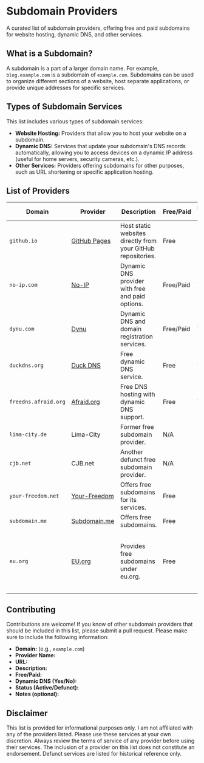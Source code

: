 # Subdomain Providers

A curated list of subdomain providers, offering free and paid subdomains for website hosting, dynamic DNS, and other services.

## What is a Subdomain?

A subdomain is a part of a larger domain name. For example, `blog.example.com` is a subdomain of `example.com`.  Subdomains can be used to organize different sections of a website, host separate applications, or provide unique addresses for specific services.

## Types of Subdomain Services

This list includes various types of subdomain services:

* **Website Hosting:** Providers that allow you to host your website on a subdomain.
* **Dynamic DNS:** Services that update your subdomain's DNS records automatically, allowing you to access devices on a dynamic IP address (useful for home servers, security cameras, etc.).
* **Other Services:**  Providers offering subdomains for other purposes, such as URL shortening or specific application hosting.

## List of Providers

| Domain | Provider | Description | Free/Paid | Dynamic DNS | Status | Notes |
|---|---|---|---|---|---|---|
| `github.io` | [GitHub Pages](https://pages.github.com/) | Host static websites directly from your GitHub repositories. | Free | No | Active | Great for personal projects and documentation. |
| `no-ip.com` | [No-IP](https://www.noip.com/) | Dynamic DNS provider with free and paid options. | Free/Paid | Yes | Active | Popular and reliable service. |
| `dynu.com` | [Dynu](https://www.dynu.com/) | Dynamic DNS and domain registration services. | Free/Paid | Yes | Active | Offers a variety of features. |
| `duckdns.org` | [Duck DNS](https://www.duckdns.org/) | Free dynamic DNS service. | Free | Yes | Active | Simple and easy to use. |
| `freedns.afraid.org` | [Afraid.org](https://freedns.afraid.org/) | Free DNS hosting with dynamic DNS support. | Free | Yes | Active | Large community and many features. |
| `lima-city.de` | Lima-City | Former free subdomain provider. | N/A | N/A | Defunct | Included for historical reference. |
| `cjb.net` | CJB.net | Another defunct free subdomain provider. | N/A | N/A | Defunct | Included for historical reference. |
| `your-freedom.net` | [Your-Freedom](https://www.your-freedom.net/) | Offers free subdomains for its services. | Free | No | Active | Primarily focused on VPN and proxy services. |
| `subdomain.me` | [Subdomain.me](https://subdomain.me/) | Offers free subdomains. | Free | No | Active | Easy to use and setup |
| `eu.org` | [EU.org](https://nic.eu.org/) | Provides free subdomains under eu.org. | Free | No | Active | For non-commercial use by individuals and organisations in the European Union |


## Contributing

Contributions are welcome! If you know of other subdomain providers that should be included in this list, please submit a pull request.  Please make sure to include the following information:

* **Domain:** (e.g., `example.com`)
* **Provider Name:**
* **URL:**
* **Description:**
* **Free/Paid:**
* **Dynamic DNS (Yes/No):**
* **Status (Active/Defunct):**
* **Notes (optional):**

## Disclaimer

This list is provided for informational purposes only.  I am not affiliated with any of the providers listed.  Please use these services at your own discretion.  Always review the terms of service of any provider before using their services.  The inclusion of a provider on this list does not constitute an endorsement.  Defunct services are listed for historical reference only.

